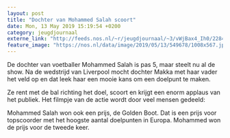 ```yaml
---
layout: post
title: "Dochter van Mohammed Salah scoort"
date: Mon, 13 May 2019 15:19:54 +0200
category: jeugdjournaal
externe_link: "http://feeds.nos.nl/~r/jeugdjournaal/~3/vWjBax4_Ih0/2284435"
feature_image: "https://nos.nl/data/image/2019/05/13/549678/1008x567.jpg"
---
```


<p>De dochter van voetballer Mohammed Salah is pas 5, maar steelt nu al de show. Na de wedstrijd van Liverpool mocht dochter Makka met haar vader het veld op en dat leek haar een mooie kans om een doelpunt te maken.</p>
<p>Ze rent met de bal richting het doel, scoort en krijgt een enorm applaus van het publiek. Het filmpje van de actie wordt door veel mensen gedeeld:</p>
<p>Mohammed Salah won ook een prijs, de Golden Boot. Dat is een prijs voor topscoorder met het hoogste aantal doelpunten in Europa. Mohammed won de prijs voor de tweede keer.</p><img src="http://feeds.feedburner.com/~r/jeugdjournaal/~4/vWjBax4_Ih0" height="1" width="1" alt=""/>
